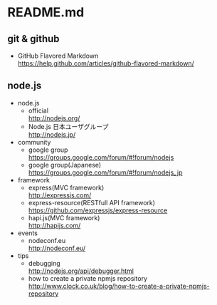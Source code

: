 # README.md

## git & github

- GitHub Flavored Markdown  
  https://help.github.com/articles/github-flavored-markdown/

## node.js

- node.js
  - official  
    http://nodejs.org/
  - Node.js 日本ユーザグループ  
    http://nodejs.jp/
- community
  - google group  
    https://groups.google.com/forum/#!forum/nodejs
  - google group(Japanese)  
    https://groups.google.com/forum/#!forum/nodejs_jp
- framework
  - express(MVC framework)  
    http://expressjs.com/
  - express-resource(RESTfull API framework)  
    https://github.com/expressjs/express-resource
  - hapi.js(MVC framework)  
    http://hapijs.com/
- events
  - nodeconf.eu  
    http://nodeconf.eu/
- tips
  - debugging  
    http://nodejs.org/api/debugger.html
  - how to create a private npmjs repository  
    http://www.clock.co.uk/blog/how-to-create-a-private-npmjs-repository
  
